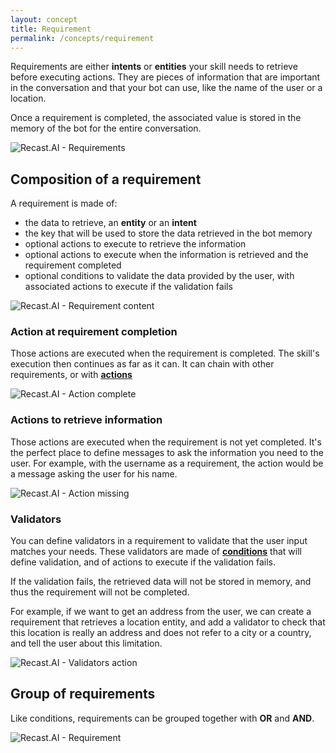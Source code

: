 ```yaml
---
layout: concept
title: Requirement
permalink: /concepts/requirement
---
```


Requirements are either **intents** or **entities** your skill needs to retrieve before executing actions.
They are pieces of information that are important in the conversation and that your bot can use, like the name of the user or a location.

Once a requirement is completed, the associated value is stored in the memory of the bot for the entire conversation.

![Recast.AI - Requirements](//cdn.recast.ai/man/recast-ai-memory-box.png)

## **Composition of a requirement**

A requirement is made of:

- the data to retrieve, an **entity** or an **intent**
- the key that will be used to store the data retrieved in the bot memory
- optional actions to execute to retrieve the information
- optional actions to execute when the information is retrieved and the requirement completed
- optional conditions to validate the data provided by the user, with associated actions to execute if the validation fails

![Recast.AI - Requirement content](//cdn.recast.ai/man/recast-ai-requirement-2.png)

### Action at requirement completion

Those actions are executed when the requirement is completed.
The skill's execution then continues as far as it can.
It can chain with other requirements, or with
 **<a href="/concepts/action">actions</a>**

![Recast.AI - Action complete](//cdn.recast.ai/man/recast-ai-action-complete.png)

### Actions to retrieve information

Those actions are executed when the requirement is not yet completed. It's the perfect place to define messages to ask the information you need to the user.
For example, with the username as a requirement, the action would be a message asking the user for his name.

![Recast.AI - Action missing](//cdn.recast.ai/man/recast-ai-action-missing.png)

### Validators

You can define validators in a requirement to validate that the user input matches your needs.
These validators are made of
**<a href="/concepts/condition">conditions</a>**
  that will define validation, and of actions to execute if the validation fails.

If the validation fails, the retrieved data will not be stored in memory, and thus the requirement will not be completed.

For example, if we want to get an address from the user, we can create a requirement that retrieves a location entity, and add a validator to check that this location is really an address and does not refer to a city or a country, and tell the user about this limitation.

![Recast.AI - Validators action](//cdn.recast.ai/man/recast-ai-action-validators.png)

## **Group of requirements**

Like conditions, requirements can be grouped together with **OR** and **AND**.

![Recast.AI - Requirement](//cdn.recast.ai/man/recast-ai-requirement-1.png)
